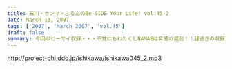 ```yaml
---
title: 石川・ホンマ・ぶるんのBe-SIDE Your Life! vol.45-2
date: March 13, 2007
tags: ['2007', 'March 2007', 'vol.45']
draft: false
summary: 今回のビーサイ収録・・・不覚にもわたくしNAMAEは脅威の遅刻！！昼過ぎの収録になぜ人は遅刻するのか・・・ありえない社会生活にその理由はあるのか？今回のワケ理由は「パワプロ」！！普段、ゲームをやらない身にふりかかるストレスと負荷はすさまじいものがあり、極度の眼精・肩疲労で・・・と言い訳はいくらでもできる！帰りにマツキヨで目薬買いました。充血してましてね・・・なんだかなぁ。NAMAE
---
```


http://project-phi.ddo.jp/ishikawa/ishikawa045_2.mp3
